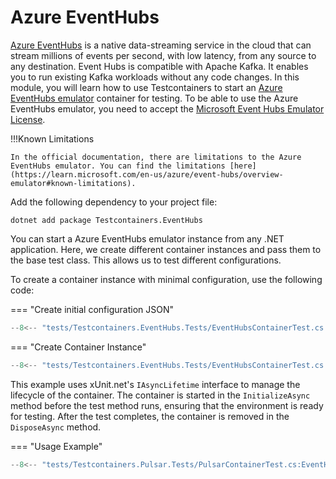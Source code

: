 # Azure EventHubs

[Azure EventHubs](https://learn.microsoft.com/en-us/azure/event-hubs/event-hubs-about) is a native data-streaming service in the cloud that can stream millions of events per second, with low latency, from any source to any destination. Event Hubs is compatible with Apache Kafka. It enables you to run existing Kafka workloads without any code changes.
In this module, you will learn how to use Testcontainers to start an [Azure EventHubs emulator](https://learn.microsoft.com/en-us/azure/event-hubs/overview-emulator) container for testing. To be able to use the Azure EventHubs emulator, you need to accept the [Microsoft Event Hubs Emulator License](https://github.com/Azure/azure-event-hubs-emulator-installer/blob/main/EMULATOR_EULA.md).

!!!Known Limitations

    In the official documentation, there are limitations to the Azure EventHubs emulator. You can find the limitations [here](https://learn.microsoft.com/en-us/azure/event-hubs/overview-emulator#known-limitations).

Add the following dependency to your project file:

```shell title="NuGet"
dotnet add package Testcontainers.EventHubs
```

You can start a Azure EventHubs emulator instance from any .NET application. Here, we create different container instances and pass them to the base test class. This allows us to test different configurations.

To create a container instance with minimal configuration, use the following code:

=== "Create initial configuration JSON"
```csharp
--8<-- "tests/Testcontainers.EventHubs.Tests/EventHubsContainerTest.cs:MinimalConfigurationJson"
```

=== "Create Container Instance"
```csharp
--8<-- "tests/Testcontainers.EventHubs.Tests/EventHubsContainerTest.cs:MinimalConfigurationEventHubs"
```

This example uses xUnit.net's `IAsyncLifetime` interface to manage the lifecycle of the container. The container is started in the `InitializeAsync` method before the test method runs, ensuring that the environment is ready for testing. After the test completes, the container is removed in the `DisposeAsync` method.

=== "Usage Example"
```csharp
--8<-- "tests/Testcontainers.Pulsar.Tests/PulsarContainerTest.cs:EventHubsUsage"
```
